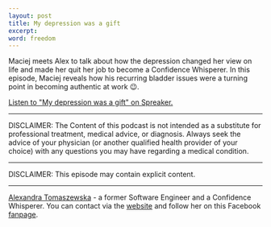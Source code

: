 ```yaml
---
layout: post
title: My depression was a gift
excerpt: 
word: freedom
---
```


Maciej meets Alex to talk about how the depression changed her view on life and made her quit her job to become a Confidence Whisperer. In this episode, Maciej reveals how his recurring bladder issues were a turning point in becoming authentic at work 😉.

<a class="spreaker-player" href="https://www.spreaker.com/episode/41107269" data-resource="episode_id=41107269" data-width="100%" data-height="200px" data-theme="light" data-playlist="false" data-playlist-continuous="false" data-autoplay="false" data-live-autoplay="false" data-chapters-image="true" data-episode-image-position="right" data-hide-logo="false" data-hide-likes="false" data-hide-comments="false" data-hide-sharing="false" data-hide-download="true">Listen to "My depression was a gift" on Spreaker.</a>
<script async src="https://widget.spreaker.com/widgets.js"></script>

---

DISCLAIMER:
The Content of this podcast is not intended as a substitute for professional treatment, medical advice, or diagnosis. Always seek the advice of your physician (or another qualified health provider of your choice) with any questions you may have regarding a medical condition.

---

DISCLAIMER:
This episode may contain explicit content.

---

[Alexandra Tomaszewska](https://www.facebook.com/AlexUnchainedYou) - a former Software Engineer and a Confidence Whisperer. You can contact via the [website](https://alextomaszewska.com) and follow her on this Facebook [fanpage](https://www.facebook.com/AlexUnchainedYou).